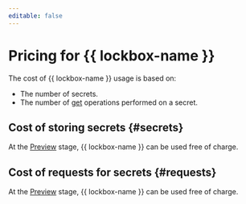 ```yaml
---
editable: false
---
```


# Pricing for {{ lockbox-name }}

The cost of {{ lockbox-name }} usage is based on:

* The number of secrets.
* The number of [get](api-ref/Payload/get) operations performed on a secret.




## Cost of storing secrets {#secrets}





At the [Preview](../overview/concepts/launch-stages.md) stage, {{ lockbox-name }} can be used free of charge.




## Cost of requests for secrets {#requests}





At the [Preview](../overview/concepts/launch-stages.md) stage, {{ lockbox-name }} can be used free of charge.



